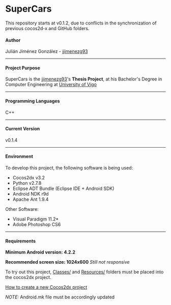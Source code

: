 # SuperCars

This repository starts at v0.1.2, due to conflicts in the synchronization of previous cocos2d-x and GitHub folders.
#### Author
Julián Jiménez González - [jjimenezg93]

___
#### Project Purpose
SuperCars is the [jjimenezg93]'s **Thesis Project**, at his Bachelor's Degree in Computer Engineering at [University of Vigo]

___
#### Programming Languages
C++

___
#### Current Version
v0.1.4

___
#### Environment
To develop this project, the following software is being used:
* Cocos2dx v3.2
* Python v2.7.8
* Eclipse ADT Bundle (Eclipse IDE + Android SDK)
* Android NDK r9d
* Apache Ant 1.9.4

Other Software:
* Visual Paradigm 11.2*
* Adobe Photoshop CS6

___
#### Requirements

**Minimum Android version: 4.2.2**

**Recommended screen size: 1024x600** *Still not responsive*

To try out this project, [Classes/] and [Resources/] folders must be placed into the cocos2dx project.

[How to create a new Cocos2dx project]

*NOTE:* Android.mk file must be accordingly updated

[jjimenezg93]: https://github.com/jjimenezg93
[University of Vigo]: http://esei.uvigo.es/index.php?id=1&L=2
[Classes/]: https://github.com/jjimenezg93/SuperCars/tree/master/Classes
[Resources/]: https://github.com/jjimenezg93/SuperCars/tree/master/Resources
[How to create a new Cocos2dx project]: http://www.cocos2d-x.org/wiki/How_to_Start_A_New_Cocos2D-X_Game
